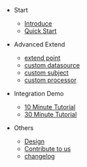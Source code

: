 - Start  
  - [Introduce](en/README.md "introduce")
  - [Quick Start](en/quickstart.md "quick start greatest")  

- Advanced Extend
  - [extend point](en/extend-point.md)
  - [custom datasource](en/custom-datasource.md)
  - [custom subject](en/custom-subject.md)
  - [custom processor](en/custom-processor.md)

- Integration Demo
  - [10 Minute Tutorial](en/sample-bootstrap.md)
  - [30 Minute Tutorial](en/sample-tom.md)

- Others
  - [Design](en/design.md)
  - [Contribute to us](en/contributing.md)
  - [changelog](https://github.com/tomsun28/sureness/releases ':ignore')

